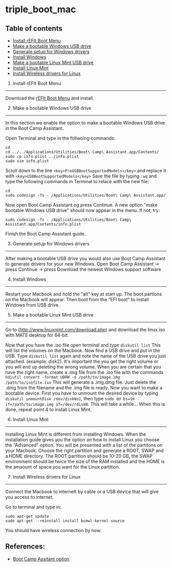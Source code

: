 triple_boot_mac
===============

## Table of contents

- [Install rEFIt Boot Menu](#Install-rEFIt-Boot-Menu)
- [Make a bootable Windows USB drive](#Make-a-bootable-Windows-USB-drive)
- [Generate setup for Windows drivers](#Generate-setup-for-Windows-drivers)
- [Install Windows](#Install-Windows)
- [Make a bootable Linux Mint USB drive](#Make-a-bootable-Linux-Mint-USB-drive)
- [Install Linux Mint](#Install-Linux-Mint)
- [Install Wireless drivers for Linux](#Install-Wireless-drivers-for-Linux)

1. Install rEFIt Boot Menu
--------------------------

Download the [rEFIt Boot Menu](http://refit.sourceforge.net/) and install.

2. Make a bootable Windows USB drive
------------------------------------
In this section we enable the option to make a bootable Windows USB drive in the Boot Camp Assistant.

Open Terminal and type in the follwoing commands:
```
cd 
cd ../../Applications/Utilities/Boot\ Camp\ Assistant.app/Contents/
sudo cp info.plist ../info.plist
sudo vim info.plist
```
Scroll down to the line `<key>PreUSBBootSupportedModels</key>`
and replace it with `<key>USBBootSupportedModels</key>`
Save the file by typing `:wq` and type the following commands in Terminal to relace with the new file:
```
cd
sudo codesign -fs - /Applications/Utilities/Boot\ Camp\ Assistant.app/
```
Now open Boot Camp Assistant og press Continue. A new option "make bootable Windows USB drive" should now appear in the menu. If not, try:
```
sudo codesign -fs - /Applications/Utilities/Boot\ Camp\ Assistant.app/Contents/info.plist
```
Finish the Boot Camp Assistant guide.

3. Generate setup for Windows drivers
-------------------------------------

After making a bootable USB drive you would also use Boot Camp Assistant to generate drivers for your new Windows. 
Open Boot Camp Assistant -> press Continue -> press Download the newest Windows support software

4. Install Windows
------------------

Restart your Macbook and hold the "alt" key at start up. The boot partions on the Macbook will appear. Then boot from the "EFI boot" to install Windows from USB drive. 

5. Make a bootable Linux Mint USB drive
---------------------------------------

Go to (http://www.linuxmint.com/download.php) and download the linux.iso with MATE desktop for 64-bit.

Now that you have the .iso file open terminal and type `diskutil list` 
This will list the volumes on the Macbook. Now find a USB drive and put in the USB. Type `diskutil list` 
again and note the name of the USB drive you just attached. (example: disk2). It's important the you get the right volume or you will end up deleting the wrong volume. When you are certain that you have the right name, create a .img file from the .iso file with the commands `hdiutil convert -format UDRW -o /path/to/image.img /path/to/isofile.iso`
This will generate a .img.dmg file. Just delete the .dmg from the filename and the .img file is ready.
Now you want to make a bootable device. First you have to unmount the desired device by typing `diskutil unmountDisk /dev/diskNs1`, then type `sudo dd bs=1m if=/path/to/image.img of=/dev/rdiskN`.
This will take a while... When this is done, repeat point 4 to install Linux Mint. 

6. Install Linux Mint
---------------------

Installing Linux Mint is different from installing Windows. 
When the installation guide gives you the option on how to install Linux you choose the "Advanced" option. 
You will be presented with a list of the partitons on your Macbook. Choose the right partition and generate a ROOT, SWAP and a HOME directory. The ROOT partition should be 10-20 GB, the SWAP environment should be twice the size of the RAM installed and the HOME is the amaount of space you want for the Linux partition. 

7. Install Wireless drivers for Linux
-------------------------------------

Connect the Macbook to internett by cable or a USB device that will give you access to internet.

Go to terminal and type in:
```
sudo apt-get update
sudo apt-get --reinstall install bcmwl-kernel-source
``` 
You should have wireless connection by now.

References:
-----------
- [Boot Camp Assitant option](https://www.youtube.com/watch?v=VBAQ3CNgfxc)
